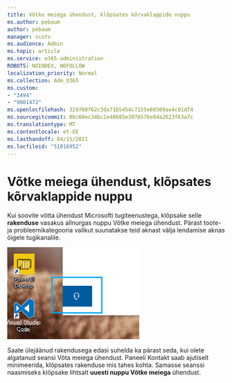 ```yaml
---
title: Võtke meiega ühendust, klõpsates kõrvaklappide nuppu
ms.author: pebaum
author: pebaum
manager: scotv
ms.audience: Admin
ms.topic: article
ms.service: o365-administration
ROBOTS: NOINDEX, NOFOLLOW
localization_priority: Normal
ms.collection: Adm_O365
ms.custom:
- "3494"
- "9001472"
ms.openlocfilehash: 329768f62c3da71b5454c7155e66509ae4c01df4
ms.sourcegitcommit: 8bc60ec34bc1e40685e3976576e04a2623f63a7c
ms.translationtype: MT
ms.contentlocale: et-EE
ms.lasthandoff: 04/15/2021
ms.locfileid: "51816952"
---
```

# <a name="contact-us-by-clicking-the-headphone-button"></a>Võtke meiega ühendust, klõpsates kõrvaklappide nuppu

Kui soovite võtta ühendust Microsofti tugiteenustega, klõpsake selle **rakenduse** vasakus allnurgas nuppu Võtke meiega ühendust. Pärast toote- ja probleemikategooria valikut suunatakse teid aknast välja lendamise aknas õigele tugikanalile.

![Võtke meiega ühendust, klõpsates kõrvaklappide ikooni.](media/contact-us-headphone-icon.png)

Saate ülejäänud rakendusega edasi suhelda ka pärast seda, kui olete algatanud seansi Võta meiega ühendust. Paneeli Kontakt saab ajutiselt minimeerida, klõpsates rakenduse mis tahes kohta. Samasse seanssi naasmiseks klõpsake lihtsalt **uuesti nuppu Võtke meiega** ühendust.
